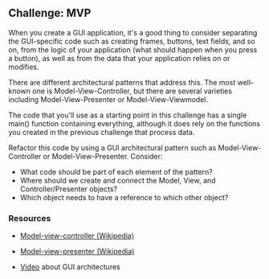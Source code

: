 ## Challenge: MVP
When you create a GUI application, it's a good thing to consider separating the GUI-specific code such as creating frames, buttons, text fields, and so on, from the logic of your application (what should happen when you press a button), as well as from the data that your application relies on or modifies.

There are different architectural patterns that address this. The most well-known one is Model-View-Controller, but there are several varieties including Model-View-Presenter or Model-View-Viewmodel.

The code that you'll use as a starting point in this challenge has a single main() function containing everything, although it does rely on the functions you created in the previous challenge that process data.

Refactor this code by using a GUI architectural pattern such as Model-View-Controller or Model-View-Presenter. Consider:

* What code should be part of each element of the pattern?
* Where should we create and connect the Model, View, and Controller/Presenter objects?
* Which object needs to have a reference to which other object?

### Resources
* [Model-view-controller (Wikipedia)](https://en.wikipedia.org/wiki/Model%E2%80%93view%E2%80%93controller)

* [Model-view-presenter (Wikipedia)](https://en.wikipedia.org/wiki/Model%E2%80%93view%E2%80%93presenter)

* [Video](https://youtu.be/eHhXoCNCI1c) about GUI architectures